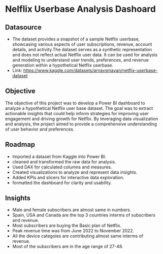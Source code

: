 # Nelflix Userbase Analysis Dashoard
## Datasource 
- The dataset provides a snapshot of a sample Netflix userbase, showcasing various aspects of user subscriptions, revenue, account details, and activity.The dataset serves as a synthetic representation and does not reflect actual Netflix user data. It can be used for analysis and modeling to understand user trends, preferences, and revenue generation within a hypothetical Netflix userbase.
- Link: https://www.kaggle.com/datasets/arnavsmayan/netflix-userbase-dataset
## Objective
The objective of this project was to develop a Power BI dashboard to analyze a hypothetical Netflix user base dataset. The goal was to extract actionable insights that could help inform strategies for improving user engagement and driving growth for Netflix. By leveraging data visualization and analysis, the project aimed to provide a comprehensive understanding of user behavior and preferences.
## Roadmap
- Imported a dataset from Kaggle into Power BI.
- cleaned and transformed the raw data for analysis.
- Used DAX for calculated columns and measures.
- Created visualizations to analyze and represent data insights.
- Added KPIs and slicers for interactive data exploration.
- formatted the dashboard for clarity and usability.
## Insights
- Male and female subscribers are almost same in numbers.
- Spain, USA and Canada are the top 3 countries interms of subscribers and revenue.
- Most subscribers are buying the Basic plan of Netflix.
- Peak revenue time was from June 2022 to November 2022.
- All the device categoies are contributing almost same interms of revenue.
- Most of the subscribers are in the age range of 27-48.
